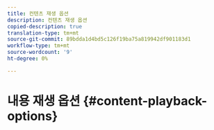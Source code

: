 ```yaml
---
title: 컨텐츠 재생 옵션
description: 컨텐츠 재생 옵션
copied-description: true
translation-type: tm+mt
source-git-commit: 89bdda1d4bd5c126f19ba75a819942df901183d1
workflow-type: tm+mt
source-wordcount: '9'
ht-degree: 0%

---
```



# 내용 재생 옵션 {#content-playback-options}
